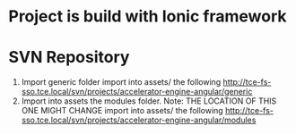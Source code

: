 # Project is build with Ionic framework

# SVN Repository

1. Import generic folder
	import into assets/ the following http://tce-fs-sso.tce.local/svn/projects/accelerator-engine-angular/generic
2. Import into assets the modules folder. Note: THE LOCATION OF THIS ONE MIGHT CHANGE
	import into assets/ the following http://tce-fs-sso.tce.local/svn/projects/accelerator-engine-angular/modules
